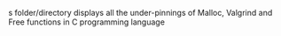 s folder/directory displays all the under-pinnings of Malloc, Valgrind and Free functions in C programming language

